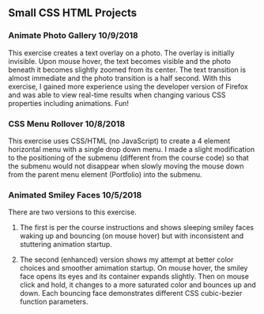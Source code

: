 ## Small CSS HTML Projects

### Animate Photo Gallery 10/9/2018
This exercise creates a text overlay on a photo.  The overlay is initially invisible.  Upon mouse hover, the text becomes visible and the photo beneath it becomes slightly zoomed from its center. The text transition is almost immediate and the photo transition is a half second.  With this exercise, I gained more experience using the developer version of Firefox and was able to view real-time results when changing various CSS properties including animations.  Fun!

### CSS Menu Rollover 10/8/2018
This exercise uses CSS/HTML (no JavaScript) to create a 4 element horizontal menu with a single drop down menu.  I made a slight modification to the positioning of the submenu (different from the course code) so that the submenu would not disappear when slowly moving the mouse down from the parent menu element (Portfolio) into the submenu.

### Animated Smiley Faces 10/5/2018
There are two versions to this exercise.  
1. The first is per the course instructions and shows sleeping smiley faces waking up and bouncing (on mouse hover) but with inconsistent and stuttering animation startup. 

2. The second (enhanced) version shows my attempt at better color choices and smoother amimation startup. On mouse hover, the 
smiley face opens its eyes and its container expands slightly.  Then on mouse click and hold, it changes to a more saturated color 
and bounces up and down.  Each bouncing face demonstrates different CSS cubic-bezier function parameters.
